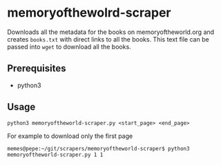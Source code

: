 # memoryofthewolrd-scraper

Downloads all the metadata for the books on memoryoftheworld.org and creates `books.txt` with direct links to all the books. This text file can be passed into `wget` to download all the books.

## Prerequisites
* python3 

## Usage
```console
python3 memoryoftheworld-scraper.py <start_page> <end_page>
```
For example to download only the first page
```console
memes@pepe:~/git/scrapers/memoryoftheworld-scraper$ python3 memoryoftheworld-scraper.py 1 1
```
